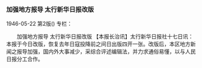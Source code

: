 ### 加强地方报导  太行新华日报改版

1946-05-22
第2版()
专栏：

　　加强地方报导
    太行新华日报改版
    【本报长治讯】太行新华日报社十七日讯：本报于今日改版，恢复去年日寇投降前之间日出版四开一张。改版后，本区地方新闻之报导加强，国内外大事减少，采综合评述编辑法，并力求通俗易懂，以与人民日报分工合作。
